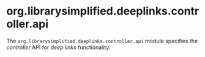 org.librarysimplified.deeplinks.controller.api
===

The `org.librarysimplified.deeplinks.controller.api` module specifies
the _controller_ API for _deep links_ functionality.
